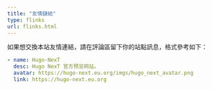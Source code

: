 ```yaml
---
title: "友情鏈結"
type: flinks
url: flinks.html
---
```


如果想交換本站友情連結，請在評論區留下你的站點訊息，格式參考如下：

```yaml
- name: Hugo-NexT
  desc: Hugo NexT 官方预览网站。
  avatar: https://hugo-next.eu.org/imgs/hugo_next_avatar.png
  link: https://hugo-next.eu.org
```